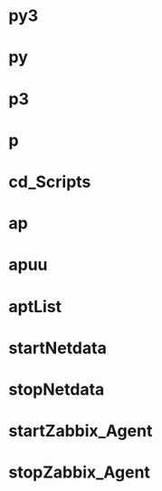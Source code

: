 # py3

# py

# p3

# p

# cd_Scripts

# ap

# apuu

# aptList

# startNetdata

# stopNetdata

# startZabbix_Agent

# stopZabbix_Agent


